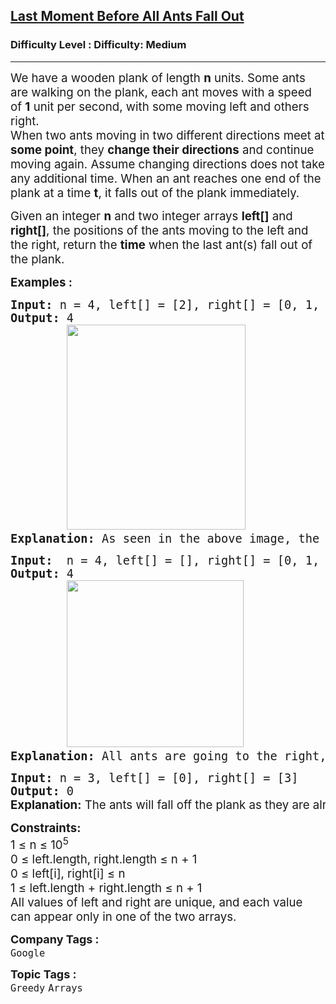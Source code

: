 <h2><a href="https://www.geeksforgeeks.org/problems/last-moment-before-all-ants-fall-out-of-a-plank/1">Last Moment Before All Ants Fall Out</a></h2><h3>Difficulty Level : Difficulty: Medium</h3><hr><div class="problems_problem_content__Xm_eO" style="user-select: auto;"><p style="user-select: auto;"><span style="font-size: 14pt; user-select: auto;">We have a wooden plank of length <strong style="user-select: auto;">n</strong> units. Some ants are walking on the plank, each ant moves with a speed of <strong style="user-select: auto;">1</strong> unit per second, with some moving left and others right.<br style="user-select: auto;">When two ants moving in two different directions meet at <strong style="user-select: auto;">some point</strong>, they <strong style="user-select: auto;">change their directions</strong> and continue moving again. Assume changing directions does not take any additional time. When an ant reaches one end of the plank at a time <strong style="user-select: auto;">t</strong>, it falls out of the plank immediately.</span></p>
<p style="user-select: auto;"><span style="font-size: 14pt; user-select: auto;">Given an integer <strong style="user-select: auto;">n</strong> and two integer arrays <strong style="user-select: auto;">left[]</strong> and <strong style="user-select: auto;">right[]</strong>, the positions of the ants moving to the left and the right, return the <strong style="user-select: auto;">time</strong> when the last ant(s) fall out of the plank.</span></p>
<p style="user-select: auto;"><span style="font-size: 14pt; user-select: auto;"><strong style="user-select: auto;">Examples :</strong></span></p>
<pre style="user-select: auto;"><span style="font-size: 14pt; user-select: auto;"><strong style="user-select: auto;">Input: </strong>n = 4, left[] = [2], right[] = [0, 1, 3]<br style="user-select: auto;"><strong style="user-select: auto;">Output:</strong> 4<br style="user-select: auto;">        <img src="https://media.geeksforgeeks.org/img-practice/prod/addEditProblem/878151/Web/Other/blobid0_1730198301.jpg" width="286" height="328" style="user-select: auto;"><br style="user-select: auto;"><strong style="user-select: auto;">Explanation: </strong>As seen in the above image, the last ant falls off the plank at t = 4.</span></pre>
<pre style="user-select: auto;"><span style="font-size: 14pt; user-select: auto;"><strong style="user-select: auto;">Input:</strong>  n = 4, left[] = [], right[] = [0, 1, 2, 3, 4]
<strong style="user-select: auto;">Output: </strong>4<strong style="user-select: auto;"><br style="user-select: auto;"></strong> &nbsp; &nbsp; &nbsp; &nbsp;<img src="https://media.geeksforgeeks.org/img-practice/prod/addEditProblem/878151/Web/Other/blobid0_1730198642.jpg" width="283" height="267" style="user-select: auto;"><br style="user-select: auto;"><strong style="user-select: auto;">Explanation:</strong> All ants are going to the right, the ant at index 0 needs 4 seconds to fall.<br style="user-select: auto;"></span></pre>
<pre style="user-select: auto;"><span style="font-size: 14pt; user-select: auto;"><strong style="user-select: auto;">Input:</strong> n = 3, left[] = [0], right[] = [3]
<strong style="user-select: auto;">Output:</strong> 0<br style="user-select: auto;"><strong style="font-family: -apple-system, BlinkMacSystemFont, &quot;Segoe UI&quot;, Roboto, Oxygen, Ubuntu, Cantarell, &quot;Open Sans&quot;, &quot;Helvetica Neue&quot;, sans-serif; user-select: auto;">Explanation:</strong><span style="font-family: -apple-system, BlinkMacSystemFont, &quot;Segoe UI&quot;, Roboto, Oxygen, Ubuntu, Cantarell, &quot;Open Sans&quot;, &quot;Helvetica Neue&quot;, sans-serif; user-select: auto;"> </span><span style="font-family: -apple-system, system-ui, &quot;Segoe UI&quot;, Roboto, Oxygen, Ubuntu, Cantarell, &quot;Open Sans&quot;, &quot;Helvetica Neue&quot;, sans-serif; user-select: auto;">The ants will fall off the plank as they are already on the end of the plank.</span></span></pre>
<p style="user-select: auto;"><span style="font-size: 14pt; user-select: auto;"><strong style="user-select: auto;">Constraints:<br style="user-select: auto;"></strong>1 ≤ n ≤ 10<sup style="user-select: auto;">5<br style="user-select: auto;"></sup><span style="font-family: -apple-system, BlinkMacSystemFont, &quot;Segoe UI&quot;, Roboto, Oxygen, Ubuntu, Cantarell, &quot;Open Sans&quot;, &quot;Helvetica Neue&quot;, sans-serif; user-select: auto;">0 ≤ left.length, right.length ≤ n + 1<br style="user-select: auto;"></span><span style="font-family: -apple-system, BlinkMacSystemFont, &quot;Segoe UI&quot;, Roboto, Oxygen, Ubuntu, Cantarell, &quot;Open Sans&quot;, &quot;Helvetica Neue&quot;, sans-serif; user-select: auto;">0 ≤ left[i], right[i] ≤ n</span><span style="font-family: -apple-system, BlinkMacSystemFont, &quot;Segoe UI&quot;, Roboto, Oxygen, Ubuntu, Cantarell, &quot;Open Sans&quot;, &quot;Helvetica Neue&quot;, sans-serif; user-select: auto;"><br style="user-select: auto;"></span><span style="font-family: -apple-system, BlinkMacSystemFont, &quot;Segoe UI&quot;, Roboto, Oxygen, Ubuntu, Cantarell, &quot;Open Sans&quot;, &quot;Helvetica Neue&quot;, sans-serif; user-select: auto;">1 ≤ left.length + right.length ≤ n + 1<br style="user-select: auto;"></span><span style="font-family: -apple-system, BlinkMacSystemFont, &quot;Segoe UI&quot;, Roboto, Oxygen, Ubuntu, Cantarell, &quot;Open Sans&quot;, &quot;Helvetica Neue&quot;, sans-serif; user-select: auto;">All values of left and right are unique, and each value can appear only in one of the two arrays.</span></span></p></div><p><span style=font-size:18px><strong>Company Tags : </strong><br><code>Google</code>&nbsp;<br><p><span style=font-size:18px><strong>Topic Tags : </strong><br><code>Greedy</code>&nbsp;<code>Arrays</code>&nbsp;